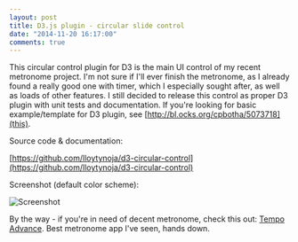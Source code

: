 ```yaml
---
layout: post
title: D3.js plugin - circular slide control
date: "2014-11-20 16:17:00"
comments: true
---
```

This circular control plugin for D3 is the main UI control of my recent metronome project. I'm not sure if I'll ever finish the metronome, as I already found a really good one with timer, which I especially sought after, as well as loads of other features. I still decided to release this control as proper D3 plugin with unit tests and documentation. If you're looking for basic example/template for D3 plugin, see [http://bl.ocks.org/cpbotha/5073718](this). 

Source code & documentation:

[https://github.com/lloytynoja/d3-circular-control](https://github.com/lloytynoja/d3-circular-control)

Screenshot (default color scheme):

![Screenshot](http://i.imgur.com/zTjE7iA.png)

By the way - if you're in need of decent metronome, check this out: [Tempo Advance](https://itunes.apple.com/us/app/tempo-advance-metronome-polyrhythms/id368169363?mt=8). Best metronome app I've seen, hands down.
